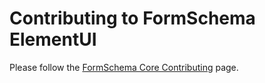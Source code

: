 # Contributing to FormSchema ElementUI

Please follow the [FormSchema Core Contributing](https://github.com/formschema/core/blob/master/CONTRIBUTING.md) page.
